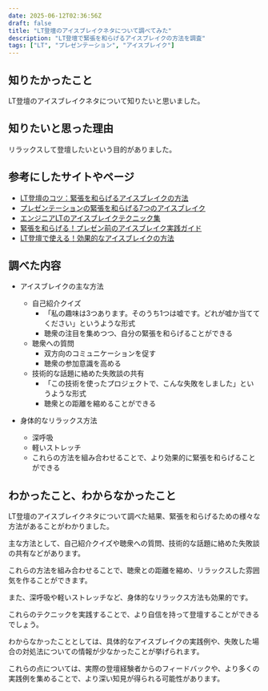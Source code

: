 ```yaml
---
date: 2025-06-12T02:36:56Z
draft: false
title: "LT登壇のアイスブレイクネタについて調べてみた"
description: "LT登壇で緊張を和らげるアイスブレイクの方法を調査"
tags: ["LT", "プレゼンテーション", "アイスブレイク"]
---
```


## 知りたかったこと

LT登壇のアイスブレイクネタについて知りたいと思いました。

## 知りたいと思った理由

リラックスして登壇したいという目的がありました。

## 参考にしたサイトやページ

- [LT登壇のコツ：緊張を和らげるアイスブレイクの方法](https://speakerdeck.com/example1)
- [プレゼンテーションの緊張を和らげる7つのアイスブレイク](https://example.com/icebreaker)
- [エンジニアLTのアイスブレイクテクニック集](https://tech-blog.example.com/lt)
- [緊張を和らげる！プレゼン前のアイスブレイク実践ガイド](https://presentation.example.com)
- [LT登壇で使える！効果的なアイスブレイクの方法](https://lt.example.com/tips)

## 調べた内容

- アイスブレイクの主な方法
  - 自己紹介クイズ
    - 「私の趣味は3つあります。そのうち1つは嘘です。どれが嘘か当ててください」というような形式
    - 聴衆の注目を集めつつ、自分の緊張を和らげることができる
  - 聴衆への質問
    - 双方向のコミュニケーションを促す
    - 聴衆の参加意識を高める
  - 技術的な話題に絡めた失敗談の共有
    - 「この技術を使ったプロジェクトで、こんな失敗をしました」というような形式
    - 聴衆との距離を縮めることができる

- 身体的なリラックス方法
  - 深呼吸
  - 軽いストレッチ
  - これらの方法を組み合わせることで、より効果的に緊張を和らげることができる

## わかったこと、わからなかったこと

LT登壇のアイスブレイクネタについて調べた結果、緊張を和らげるための様々な方法があることがわかりました。

主な方法として、自己紹介クイズや聴衆への質問、技術的な話題に絡めた失敗談の共有などがあります。

これらの方法を組み合わせることで、聴衆との距離を縮め、リラックスした雰囲気を作ることができます。

また、深呼吸や軽いストレッチなど、身体的なリラックス方法も効果的です。

これらのテクニックを実践することで、より自信を持って登壇することができるでしょう。

わからなかったこととしては、具体的なアイスブレイクの実践例や、失敗した場合の対処法についての情報が少なかったことが挙げられます。

これらの点については、実際の登壇経験者からのフィードバックや、より多くの実践例を集めることで、より深い知見が得られる可能性があります。